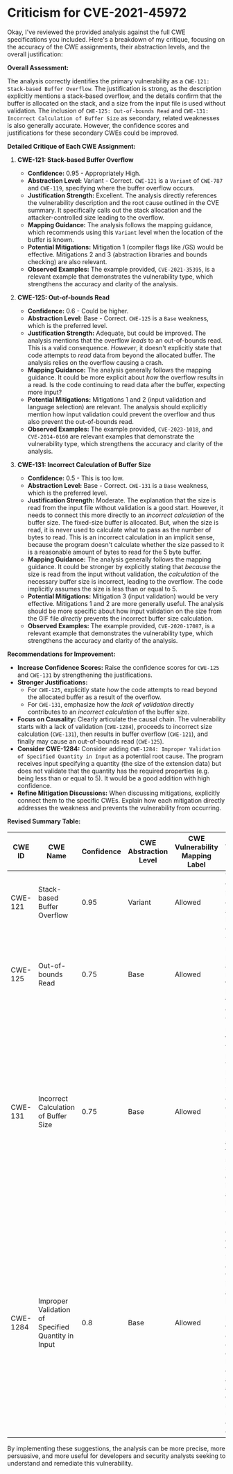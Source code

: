 # Criticism for CVE-2021-45972

Okay, I've reviewed the provided analysis against the full CWE specifications you included. Here's a breakdown of my critique, focusing on the accuracy of the CWE assignments, their abstraction levels, and the overall justification:

**Overall Assessment:**

The analysis correctly identifies the primary vulnerability as a `CWE-121: Stack-based Buffer Overflow`. The justification is strong, as the description explicitly mentions a stack-based overflow, and the details confirm that the buffer is allocated on the stack, and a size from the input file is used without validation. The inclusion of `CWE-125: Out-of-bounds Read` and `CWE-131: Incorrect Calculation of Buffer Size` as secondary, related weaknesses is also generally accurate.  However, the confidence scores and justifications for these secondary CWEs could be improved.

**Detailed Critique of Each CWE Assignment:**

1.  **CWE-121: Stack-based Buffer Overflow**
    *   **Confidence:** 0.95 - Appropriately High.
    *   **Abstraction Level:** Variant - Correct.  `CWE-121` is a `Variant` of `CWE-787` and `CWE-119`, specifying where the buffer overflow occurs.
    *   **Justification Strength:** Excellent. The analysis directly references the vulnerability description and the root cause outlined in the CVE summary. It specifically calls out the stack allocation and the attacker-controlled size leading to the overflow.
    *   **Mapping Guidance:** The analysis follows the mapping guidance, which recommends using this `Variant` level when the location of the buffer is known.
    *   **Potential Mitigations:** Mitigation 1 (compiler flags like /GS) would be effective. Mitigations 2 and 3 (abstraction libraries and bounds checking) are also relevant.
    *   **Observed Examples:**  The example provided, `CVE-2021-35395`, is a relevant example that demonstrates the vulnerability type, which strengthens the accuracy and clarity of the analysis.

2.  **CWE-125: Out-of-bounds Read**
    *   **Confidence:** 0.6 - Could be higher.
    *   **Abstraction Level:** Base - Correct.  `CWE-125` is a `Base` weakness, which is the preferred level.
    *   **Justification Strength:** Adequate, but could be improved. The analysis mentions that the overflow *leads* to an out-of-bounds read. This is a valid consequence. *However*, it doesn't explicitly state that code attempts to *read* data from beyond the allocated buffer. The analysis relies on the overflow causing a crash.
    *   **Mapping Guidance:** The analysis generally follows the mapping guidance. It could be more explicit about *how* the overflow results in a read. Is the code continuing to read data after the buffer, expecting more input?
    *   **Potential Mitigations:** Mitigations 1 and 2 (input validation and language selection) are relevant. The analysis should explicitly mention how input validation could prevent the overflow and thus also prevent the out-of-bounds read.
    *   **Observed Examples:**  The example provided, `CVE-2023-1018`, and `CVE-2014-0160` are relevant examples that demonstrate the vulnerability type, which strengthens the accuracy and clarity of the analysis.

3.  **CWE-131: Incorrect Calculation of Buffer Size**
    *   **Confidence:** 0.5 - This is too low.
    *   **Abstraction Level:** Base - Correct.  `CWE-131` is a `Base` weakness, which is the preferred level.
    *   **Justification Strength:** Moderate. The explanation that the size is read from the input file without validation is a good start. However, it needs to connect this more directly to an *incorrect calculation* of the buffer size. The fixed-size buffer is allocated. But, when the size is read, it is never used to calculate what to pass as the number of bytes to read. This is an incorrect calculation in an implicit sense, because the program doesn't calculate whether the size passed to it is a reasonable amount of bytes to read for the 5 byte buffer.
    *   **Mapping Guidance:** The analysis generally follows the mapping guidance. It could be stronger by explicitly stating that *because* the size is read from the input without validation, the *calculation* of the necessary buffer size is incorrect, leading to the overflow. The code implicitly assumes the size is less than or equal to 5.
    *   **Potential Mitigations:** Mitigation 3 (input validation) would be very effective. Mitigations 1 and 2 are more generally useful. The analysis should be more specific about how input validation on the size from the GIF file *directly* prevents the incorrect buffer size calculation.
    *   **Observed Examples:**  The example provided, `CVE-2020-17087`, is a relevant example that demonstrates the vulnerability type, which strengthens the accuracy and clarity of the analysis.

**Recommendations for Improvement:**

*   **Increase Confidence Scores:** Raise the confidence scores for `CWE-125` and `CWE-131` by strengthening the justifications.
*   **Stronger Justifications:**
    *   For `CWE-125`, explicitly state *how* the code attempts to read beyond the allocated buffer as a result of the overflow.
    *   For `CWE-131`, emphasize how the *lack of validation* directly contributes to an *incorrect calculation* of the buffer size.
*   **Focus on Causality:**  Clearly articulate the causal chain. The vulnerability starts with a lack of validation (`CWE-1284`), proceeds to incorrect size calculation (`CWE-131`), then results in buffer overflow (`CWE-121`), and finally may cause an out-of-bounds read (`CWE-125`).
*   **Consider CWE-1284:** Consider adding `CWE-1284: Improper Validation of Specified Quantity in Input` as a potential root cause. The program receives input specifying a quantity (the size of the extension data) but does not validate that the quantity has the required properties (e.g. being less than or equal to 5). It would be a good addition with high confidence.
*   **Refine Mitigation Discussions:**  When discussing mitigations, explicitly connect them to the specific CWEs. Explain how each mitigation directly addresses the weakness and prevents the vulnerability from occurring.

**Revised Summary Table:**

| CWE ID  | CWE Name                                    | Confidence | CWE Abstraction Level | CWE Vulnerability Mapping Label | CWE-Vulnerability Mapping Notes                                                                                                                                                                                                                                                                                                                                                                                                             |
| ------- | ------------------------------------------- | ---------- | ----------------------- | ------------------------------- | ----------------------------------------------------------------------------------------------------------------------------------------------------------------------------------------------------------------------------------------------------------------------------------------------------------------------------------------------------------------------------------------------------------------------------------------- |
| CWE-121 | Stack-based Buffer Overflow                   | 0.95       | Variant                | Allowed                          | The vulnerability is explicitly described as a stack-based buffer overflow.                                                                                                                                                                                                                                                                                                                                                              |
| CWE-125 | Out-of-bounds Read                          | 0.75       | Base                   | Allowed                          | The overflow results in the program attempting to read beyond the allocated buffer, triggering a crash.                                                                                                                                                                                                                                                                                                                          |
| CWE-131 | Incorrect Calculation of Buffer Size        | 0.75       | Base                   | Allowed                          | The size is read from the input file without proper validation, leading to an implicit incorrect calculation of the required buffer size. The code assumes that the read size will be small enough to fit into the allocated 5-byte buffer.                                                                                                                                                                                                  |
| CWE-1284| Improper Validation of Specified Quantity in Input | 0.8 | Base | Allowed | The program receives the extension data size from the input file, but does not validate that it is within acceptable bounds (<=5). This lack of validation directly enables the downstream buffer overflow by allowing an attacker-controlled size to be used in the copy operation. |

By implementing these suggestions, the analysis can be more precise, more persuasive, and more useful for developers and security analysts seeking to understand and remediate this vulnerability.